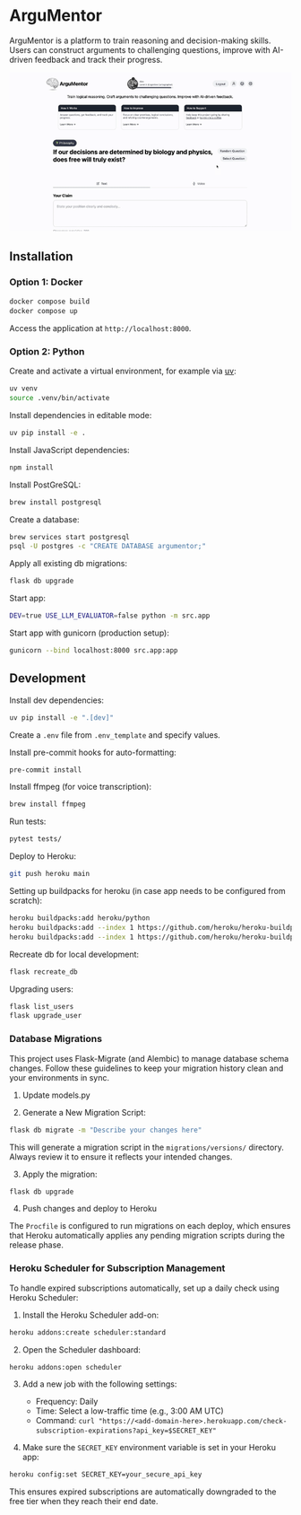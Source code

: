 # ArguMentor

ArguMentor is a platform to train reasoning and decision-making skills. Users can construct arguments to challenging questions, improve with AI-driven feedback and track their progress.

<p align="center">
    <img src="src/static/vid/demo.gif" width="600" alt="ArguMentor Demo">
</p>

## Installation

### Option 1: Docker

```sh
docker compose build
docker compose up
```

Access the application at `http://localhost:8000`.

### Option 2: Python

Create and activate a virtual environment, for example via [uv](https://docs.astral.sh/uv/getting-started/installation/):

```sh
uv venv
source .venv/bin/activate
```

Install dependencies in editable mode:

```sh
uv pip install -e .
```

Install JavaScript dependencies:

```sh
npm install
```

Install PostGreSQL:

```sh
brew install postgresql
```

Create a database:

```sh
brew services start postgresql
psql -U postgres -c "CREATE DATABASE argumentor;"
```

Apply all existing db migrations:

```sh
flask db upgrade
```

Start app:

```sh
DEV=true USE_LLM_EVALUATOR=false python -m src.app
```

Start app with gunicorn (production setup):

```sh
gunicorn --bind localhost:8000 src.app:app
```

## Development

Install dev dependencies:

```sh
uv pip install -e ".[dev]"
```

Create a `.env` file from `.env_template` and specify values.

Install pre-commit hooks for auto-formatting:

```sh
pre-commit install
```

Install ffmpeg (for voice transcription):

```sh
brew install ffmpeg
```

Run tests:

```sh
pytest tests/
```

Deploy to Heroku:

```sh
git push heroku main
```

Setting up buildpacks for heroku (in case app needs to be configured from scratch):

```sh
heroku buildpacks:add heroku/python
heroku buildpacks:add --index 1 https://github.com/heroku/heroku-buildpack-activestorage-preview.git
heroku buildpacks:add --index 1 https://github.com/heroku/heroku-buildpack-apt.git
```

Recreate db for local development:

```sh
flask recreate_db
```

Upgrading users:

```sh
flask list_users
flask upgrade_user
```

### Database Migrations

This project uses Flask-Migrate (and Alembic) to manage database schema changes. Follow these guidelines to keep your migration history clean and your environments in sync.

1. Update models.py

2. Generate a New Migration Script:

```bash
flask db migrate -m "Describe your changes here"
```

This will generate a migration script in the `migrations/versions/` directory. Always review it to ensure it reflects your intended changes.

3. Apply the migration:

```bash
flask db upgrade
```

4. Push changes and deploy to Heroku

The `Procfile` is configured to run migrations on each deploy, which ensures that Heroku automatically applies any pending migration scripts during the release phase.

### Heroku Scheduler for Subscription Management

To handle expired subscriptions automatically, set up a daily check using Heroku Scheduler:

1. Install the Heroku Scheduler add-on:

```bash
heroku addons:create scheduler:standard
```

2. Open the Scheduler dashboard:

```bash
heroku addons:open scheduler
```

3. Add a new job with the following settings:

   - Frequency: Daily
   - Time: Select a low-traffic time (e.g., 3:00 AM UTC)
   - Command: `curl "https://<add-domain-here>.herokuapp.com/check-subscription-expirations?api_key=$SECRET_KEY"`

4. Make sure the `SECRET_KEY` environment variable is set in your Heroku app:

```bash
heroku config:set SECRET_KEY=your_secure_api_key
```

This ensures expired subscriptions are automatically downgraded to the free tier when they reach their end date.
